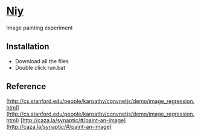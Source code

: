 [Niy](https://github.com/microic/niy)
====  
Image painting experiment 

Installation
----
* Download all the files
* Double click run.bat

Reference
----
[http://cs.stanford.edu/people/karpathy/convnetjs/demo/image_regression.html](http://cs.stanford.edu/people/karpathy/convnetjs/demo/image_regression.html)
[http://caza.la/synaptic/#/paint-an-image](http://caza.la/synaptic/#/paint-an-image)
